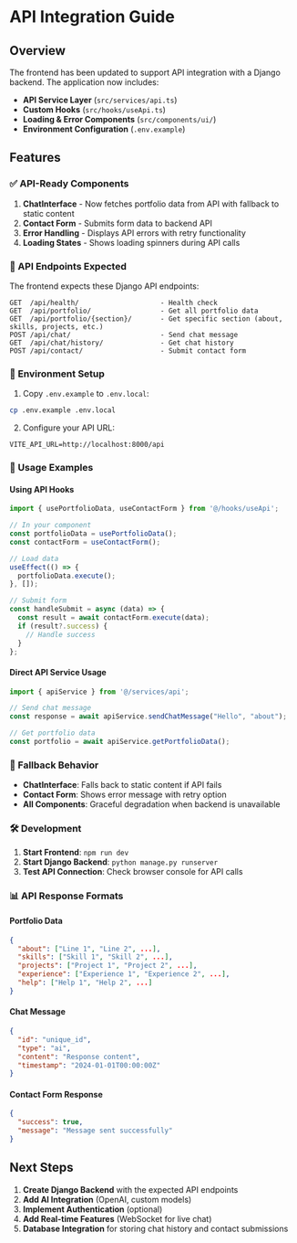 # API Integration Guide

## Overview
The frontend has been updated to support API integration with a Django backend. The application now includes:

- **API Service Layer** (`src/services/api.ts`)
- **Custom Hooks** (`src/hooks/useApi.ts`)
- **Loading & Error Components** (`src/components/ui/`)
- **Environment Configuration** (`.env.example`)

## Features

### ✅ API-Ready Components
1. **ChatInterface** - Now fetches portfolio data from API with fallback to static content
2. **Contact Form** - Submits form data to backend API
3. **Error Handling** - Displays API errors with retry functionality
4. **Loading States** - Shows loading spinners during API calls

### 🔧 API Endpoints Expected

The frontend expects these Django API endpoints:

```
GET  /api/health/                    - Health check
GET  /api/portfolio/                 - Get all portfolio data
GET  /api/portfolio/{section}/       - Get specific section (about, skills, projects, etc.)
POST /api/chat/                      - Send chat message
GET  /api/chat/history/              - Get chat history
POST /api/contact/                   - Submit contact form
```

### 📝 Environment Setup

1. Copy `.env.example` to `.env.local`:
```bash
cp .env.example .env.local
```

2. Configure your API URL:
```env
VITE_API_URL=http://localhost:8000/api
```

### 🚀 Usage Examples

#### Using API Hooks
```typescript
import { usePortfolioData, useContactForm } from '@/hooks/useApi';

// In your component
const portfolioData = usePortfolioData();
const contactForm = useContactForm();

// Load data
useEffect(() => {
  portfolioData.execute();
}, []);

// Submit form
const handleSubmit = async (data) => {
  const result = await contactForm.execute(data);
  if (result?.success) {
    // Handle success
  }
};
```

#### Direct API Service Usage
```typescript
import { apiService } from '@/services/api';

// Send chat message
const response = await apiService.sendChatMessage("Hello", "about");

// Get portfolio data
const portfolio = await apiService.getPortfolioData();
```

### 🔄 Fallback Behavior

- **ChatInterface**: Falls back to static content if API fails
- **Contact Form**: Shows error message with retry option
- **All Components**: Graceful degradation when backend is unavailable

### 🛠 Development

1. **Start Frontend**: `npm run dev`
2. **Start Django Backend**: `python manage.py runserver`
3. **Test API Connection**: Check browser console for API calls

### 📊 API Response Formats

#### Portfolio Data
```json
{
  "about": ["Line 1", "Line 2", ...],
  "skills": ["Skill 1", "Skill 2", ...],
  "projects": ["Project 1", "Project 2", ...],
  "experience": ["Experience 1", "Experience 2", ...],
  "help": ["Help 1", "Help 2", ...]
}
```

#### Chat Message
```json
{
  "id": "unique_id",
  "type": "ai",
  "content": "Response content",
  "timestamp": "2024-01-01T00:00:00Z"
}
```

#### Contact Form Response
```json
{
  "success": true,
  "message": "Message sent successfully"
}
```

## Next Steps

1. **Create Django Backend** with the expected API endpoints
2. **Add AI Integration** (OpenAI, custom models)
3. **Implement Authentication** (optional)
4. **Add Real-time Features** (WebSocket for live chat)
5. **Database Integration** for storing chat history and contact submissions 